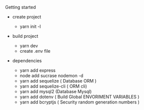 Getting started 

* create project
    * yarn init -l 


* build project
    * yarn dev
    * create .env file

* dependencies
    * yarn  add express
    * node add sucrase nodemon -d
    * yarn add sequelize ( Database ORM )
    * yarn add sequelize-cli ( ORM cli)
    * yarn add mysql2 (Database Mysql)
    * yarn add dotenv ( Build Global ENVORIMENT VARIABLES )
    * yarn add bcryptjs ( Security random generation numbers )